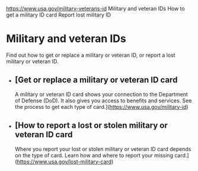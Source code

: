 

https://www.usa.gov/military-veterans-id
Military and veteran IDs
How to get a military ID card
Report lost military ID

Military and veteran IDs
========================

Find out how to get or replace a military or veteran ID, or report a lost military or veteran ID.

* [Get or replace a military or veteran ID card
  --------------------------------------------

  A military or veteran ID card shows your connection to the Department of Defense (DoD). It also gives you access to benefits and services. See the process to get each type of card.](https://www.usa.gov/military-id)
* [How to report a lost or stolen military or veteran ID card
  ----------------------------------------------------------

  Where you report your lost or stolen military or veteran ID card depends on the type of card. Learn how and where to report your missing card.](https://www.usa.gov/lost-military-card)
